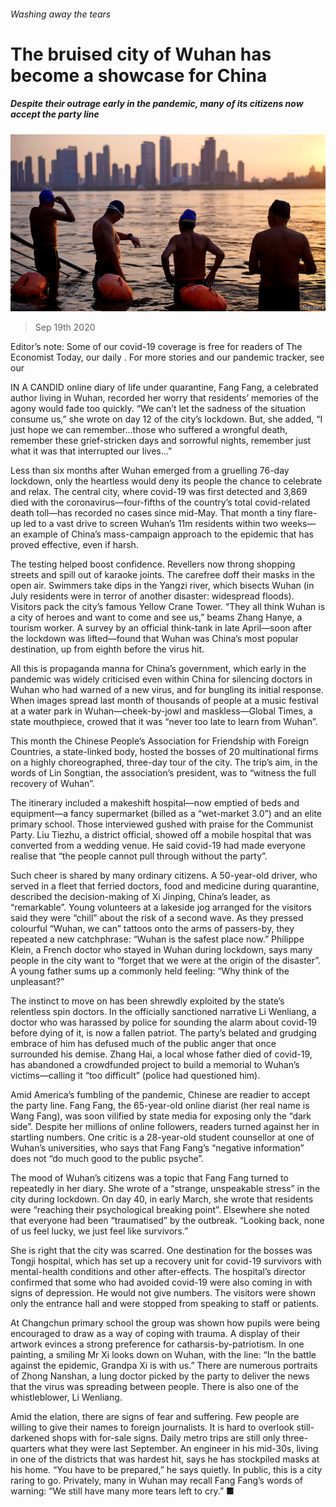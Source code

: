 ###### Washing away the tears

# The bruised city of Wuhan has become a showcase for China 

##### Despite their outrage early in the pandemic, many of its citizens now accept the party line 

![image](images/20200919_CNP001_0.jpg) 

> Sep 19th 2020 

Editor’s note: Some of our covid-19 coverage is free for readers of The Economist Today, our daily . For more stories and our pandemic tracker, see our 

IN A CANDID online diary of life under quarantine, Fang Fang, a celebrated author living in Wuhan, recorded her worry that residents’ memories of the agony would fade too quickly. “We can’t let the sadness of the situation consume us,” she wrote on day 12 of the city’s lockdown. But, she added, “I just hope we can remember...those who suffered a wrongful death, remember these grief-stricken days and sorrowful nights, remember just what it was that interrupted our lives...”

Less than six months after Wuhan emerged from a gruelling 76-day lockdown, only the heartless would deny its people the chance to celebrate and relax. The central city, where covid-19 was first detected and 3,869 died with the coronavirus—four-fifths of the country’s total covid-related death toll—has recorded no cases since mid-May. That month a tiny flare-up led to a vast drive to screen Wuhan’s 11m residents within two weeks—an example of China’s mass-campaign approach to the epidemic that has proved effective, even if harsh.


The testing helped boost confidence. Revellers now throng shopping streets and spill out of karaoke joints. The carefree doff their masks in the open air. Swimmers take dips in the Yangzi river, which bisects Wuhan (in July residents were in terror of another disaster: widespread floods). Visitors pack the city’s famous Yellow Crane Tower. “They all think Wuhan is a city of heroes and want to come and see us,” beams Zhang Hanye, a tourism worker. A survey by an official think-tank in late April—soon after the lockdown was lifted—found that Wuhan was China’s most popular destination, up from eighth before the virus hit.

All this is propaganda manna for China’s government, which early in the pandemic was widely criticised even within China for silencing doctors in Wuhan who had warned of a new virus, and for bungling its initial response. When images spread last month of thousands of people at a music festival at a water park in Wuhan—cheek-by-jowl and maskless—Global Times, a state mouthpiece, crowed that it was “never too late to learn from Wuhan”.

This month the Chinese People’s Association for Friendship with Foreign Countries, a state-linked body, hosted the bosses of 20 multinational firms on a highly choreographed, three-day tour of the city. The trip’s aim, in the words of Lin Songtian, the association’s president, was to “witness the full recovery of Wuhan”.

The itinerary included a makeshift hospital—now emptied of beds and equipment—a fancy supermarket (billed as a “wet-market 3.0”) and an elite primary school. Those interviewed gushed with praise for the Communist Party. Liu Tiezhu, a district official, showed off a mobile hospital that was converted from a wedding venue. He said covid-19 had made everyone realise that “the people cannot pull through without the party”.

Such cheer is shared by many ordinary citizens. A 50-year-old driver, who served in a fleet that ferried doctors, food and medicine during quarantine, described the decision-making of Xi Jinping, China’s leader, as “remarkable”. Young volunteers at a lakeside jog arranged for the visitors said they were “chill” about the risk of a second wave. As they pressed colourful “Wuhan, we can” tattoos onto the arms of passers-by, they repeated a new catchphrase: “Wuhan is the safest place now.” Philippe Klein, a French doctor who stayed in Wuhan during lockdown, says many people in the city want to “forget that we were at the origin of the disaster”. A young father sums up a commonly held feeling: “Why think of the unpleasant?”

The instinct to move on has been shrewdly exploited by the state’s relentless spin doctors. In the officially sanctioned narrative Li Wenliang, a doctor who was harassed by police for sounding the alarm about covid-19 before dying of it, is now a fallen patriot. The party’s belated and grudging embrace of him has defused much of the public anger that once surrounded his demise. Zhang Hai, a local whose father died of covid-19, has abandoned a crowdfunded project to build a memorial to Wuhan’s victims—calling it “too difficult” (police had questioned him).

Amid America’s fumbling of the pandemic, Chinese are readier to accept the party line. Fang Fang, the 65-year-old online diarist (her real name is Wang Fang), was soon vilified by state media for exposing only the “dark side”. Despite her millions of online followers, readers turned against her in startling numbers. One critic is a 28-year-old student counsellor at one of Wuhan’s universities, who says that Fang Fang’s “negative information” does not “do much good to the public psyche”.

The mood of Wuhan’s citizens was a topic that Fang Fang turned to repeatedly in her diary. She wrote of a “strange, unspeakable stress” in the city during lockdown. On day 40, in early March, she wrote that residents were “reaching their psychological breaking point”. Elsewhere she noted that everyone had been “traumatised” by the outbreak. “Looking back, none of us feel lucky, we just feel like survivors.”

She is right that the city was scarred. One destination for the bosses was Tongji hospital, which has set up a recovery unit for covid-19 survivors with mental-health conditions and other after-effects. The hospital’s director confirmed that some who had avoided covid-19 were also coming in with signs of depression. He would not give numbers. The visitors were shown only the entrance hall and were stopped from speaking to staff or patients.

At Changchun primary school the group was shown how pupils were being encouraged to draw as a way of coping with trauma. A display of their artwork evinces a strong preference for catharsis-by-patriotism. In one painting, a smiling Mr Xi looks down on Wuhan, with the line: “In the battle against the epidemic, Grandpa Xi is with us.” There are numerous portraits of Zhong Nanshan, a lung doctor picked by the party to deliver the news that the virus was spreading between people. There is also one of the whistleblower, Li Wenliang.

Amid the elation, there are signs of fear and suffering. Few people are willing to give their names to foreign journalists. It is hard to overlook still-darkened shops with for-sale signs. Daily metro trips are still only three-quarters what they were last September. An engineer in his mid-30s, living in one of the districts that was hardest hit, says he has stockpiled masks at his home. “You have to be prepared,” he says quietly. In public, this is a city raring to go. Privately, many in Wuhan may recall Fang Fang’s words of warning: “We still have many more tears left to cry.” ■

